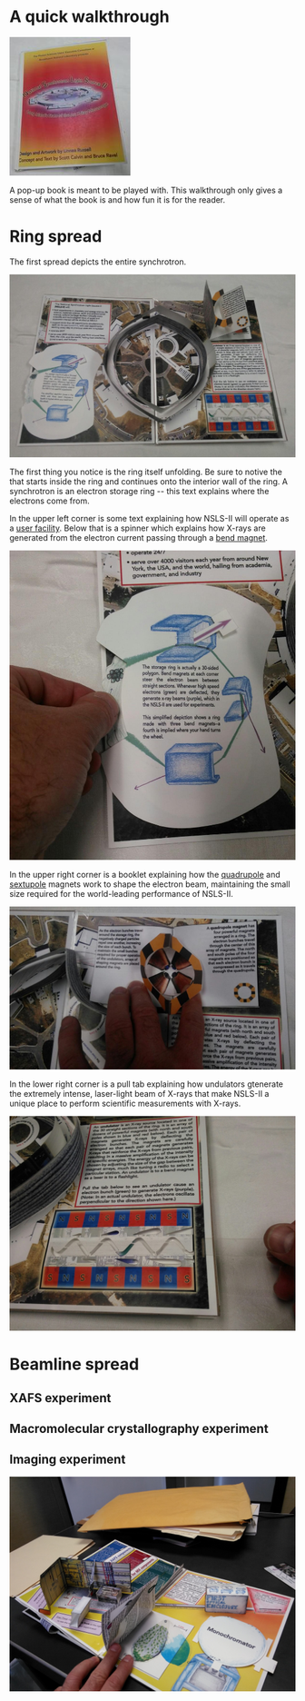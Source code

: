 A quick walkthrough
===================

![Front cover](images/frontcover.jpg) 

A pop-up book is meant to be played with.  This walkthrough only gives
a sense of what the book is and how fun it is for the reader.


# Ring spread

The first spread depicts the entire synchrotron.

![The first spread](images/firstspread.jpg)

The first thing you notice is the ring itself unfolding.  Be sure to
notive the that starts inside the ring and continues onto the interior
wall of the ring.  A synchrotron is an electron storage ring -- this
text explains where the electrons come from.

In the upper left corner is some text explaining how NSLS-II will
operate as a
[user facility](http://science.energy.gov/user-facilities/).  Below
that is a spinner which explains how X-rays are generated from the
electron current passing through a
[bend magnet](http://en.wikipedia.org/wiki/Dipole_magnet).

![Bend magnet](images/bendmagnet.jpg)

In the upper right corner is a booklet explaining how the
[quadrupole](http://en.wikipedia.org/wiki/Quadrupole_magnet) and
[sextupole](http://en.wikipedia.org/wiki/Sextupole_magnet) magnets
work to shape the electron beam, maintaining the small size required
for the world-leading performance of NSLS-II.

![Bend magnet](images/quadrupole.jpg)

In the lower right corner is a pull tab explaining how undulators
gtenerate the extremely intense, laser-light beam of X-rays that make
NSLS-II a unique place to perform scientific measurements with X-rays.

![Undulator](images/undulator.jpg)

# Beamline spread

## XAFS experiment

## Macromolecular crystallography experiment

## Imaging experiment

![The pop-up imaging experiment](images/imaging.jpg)
